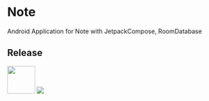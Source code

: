 # Note
Android Application for Note with JetpackCompose, RoomDatabase

## Release
<img src="https://user-images.githubusercontent.com/81938036/187353119-9e222229-cb9f-4b4b-952c-83c4509d42ec.png" width="64">
<a href="#">
  <img src="https://img.shields.io/badge/Play Store-1.1.1-575992">
</a>
<br><br>
